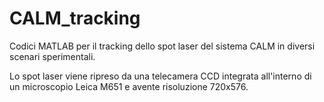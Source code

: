 # CALM_tracking
 Codici MATLAB per il tracking dello spot laser del sistema CALM in diversi scenari sperimentali.

 Lo spot laser viene ripreso da una telecamera CCD integrata all'interno di un microscopio Leica M651 e avente risoluzione 720x576.
